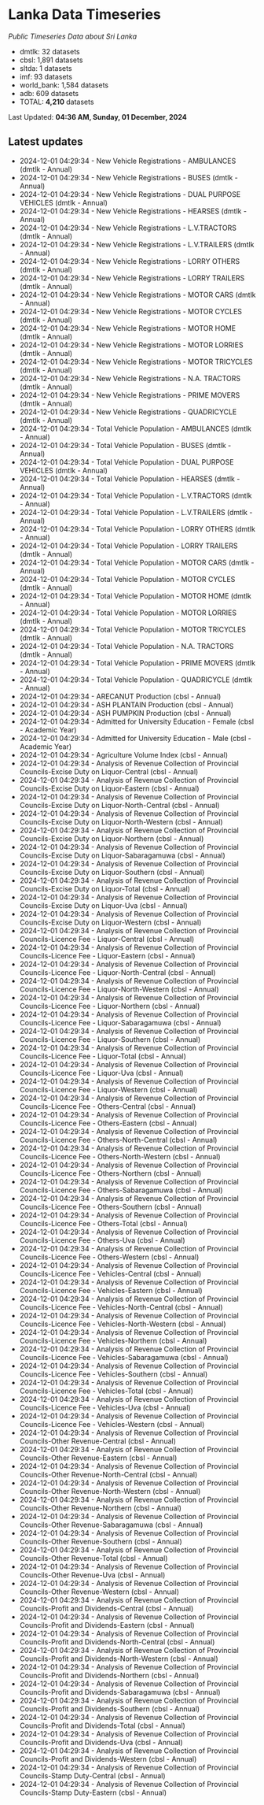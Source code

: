 # Lanka Data Timeseries
*Public Timeseries Data about Sri Lanka*

* dmtlk: 32 datasets
* cbsl: 1,891 datasets
* sltda: 1 datasets
* imf: 93 datasets
* world_bank: 1,584 datasets
* adb: 609 datasets
* TOTAL: **4,210** datasets

Last Updated: **04:36 AM, Sunday, 01 December, 2024**

## Latest updates

* 2024-12-01 04:29:34 - New Vehicle Registrations - AMBULANCES (dmtlk - Annual)
* 2024-12-01 04:29:34 - New Vehicle Registrations - BUSES (dmtlk - Annual)
* 2024-12-01 04:29:34 - New Vehicle Registrations - DUAL PURPOSE VEHICLES (dmtlk - Annual)
* 2024-12-01 04:29:34 - New Vehicle Registrations - HEARSES (dmtlk - Annual)
* 2024-12-01 04:29:34 - New Vehicle Registrations - L.V.TRACTORS (dmtlk - Annual)
* 2024-12-01 04:29:34 - New Vehicle Registrations - L.V.TRAILERS (dmtlk - Annual)
* 2024-12-01 04:29:34 - New Vehicle Registrations - LORRY OTHERS (dmtlk - Annual)
* 2024-12-01 04:29:34 - New Vehicle Registrations - LORRY TRAILERS (dmtlk - Annual)
* 2024-12-01 04:29:34 - New Vehicle Registrations - MOTOR CARS (dmtlk - Annual)
* 2024-12-01 04:29:34 - New Vehicle Registrations - MOTOR CYCLES (dmtlk - Annual)
* 2024-12-01 04:29:34 - New Vehicle Registrations - MOTOR HOME (dmtlk - Annual)
* 2024-12-01 04:29:34 - New Vehicle Registrations - MOTOR LORRIES (dmtlk - Annual)
* 2024-12-01 04:29:34 - New Vehicle Registrations - MOTOR TRICYCLES (dmtlk - Annual)
* 2024-12-01 04:29:34 - New Vehicle Registrations - N.A. TRACTORS (dmtlk - Annual)
* 2024-12-01 04:29:34 - New Vehicle Registrations - PRIME MOVERS (dmtlk - Annual)
* 2024-12-01 04:29:34 - New Vehicle Registrations - QUADRICYCLE (dmtlk - Annual)
* 2024-12-01 04:29:34 - Total Vehicle Population - AMBULANCES (dmtlk - Annual)
* 2024-12-01 04:29:34 - Total Vehicle Population - BUSES (dmtlk - Annual)
* 2024-12-01 04:29:34 - Total Vehicle Population - DUAL PURPOSE VEHICLES (dmtlk - Annual)
* 2024-12-01 04:29:34 - Total Vehicle Population - HEARSES (dmtlk - Annual)
* 2024-12-01 04:29:34 - Total Vehicle Population - L.V.TRACTORS (dmtlk - Annual)
* 2024-12-01 04:29:34 - Total Vehicle Population - L.V.TRAILERS (dmtlk - Annual)
* 2024-12-01 04:29:34 - Total Vehicle Population - LORRY OTHERS (dmtlk - Annual)
* 2024-12-01 04:29:34 - Total Vehicle Population - LORRY TRAILERS (dmtlk - Annual)
* 2024-12-01 04:29:34 - Total Vehicle Population - MOTOR CARS (dmtlk - Annual)
* 2024-12-01 04:29:34 - Total Vehicle Population - MOTOR CYCLES (dmtlk - Annual)
* 2024-12-01 04:29:34 - Total Vehicle Population - MOTOR HOME (dmtlk - Annual)
* 2024-12-01 04:29:34 - Total Vehicle Population - MOTOR LORRIES (dmtlk - Annual)
* 2024-12-01 04:29:34 - Total Vehicle Population - MOTOR TRICYCLES (dmtlk - Annual)
* 2024-12-01 04:29:34 - Total Vehicle Population - N.A. TRACTORS (dmtlk - Annual)
* 2024-12-01 04:29:34 - Total Vehicle Population - PRIME MOVERS (dmtlk - Annual)
* 2024-12-01 04:29:34 - Total Vehicle Population - QUADRICYCLE (dmtlk - Annual)
* 2024-12-01 04:29:34 - ARECANUT Production (cbsl - Annual)
* 2024-12-01 04:29:34 - ASH PLANTAIN Production (cbsl - Annual)
* 2024-12-01 04:29:34 - ASH PUMPKIN Production (cbsl - Annual)
* 2024-12-01 04:29:34 - Admitted for University Education - Female (cbsl - Academic Year)
* 2024-12-01 04:29:34 - Admitted for University Education - Male (cbsl - Academic Year)
* 2024-12-01 04:29:34 - Agriculture Volume Index (cbsl - Annual)
* 2024-12-01 04:29:34 - Analysis of Revenue Collection of Provincial Councils-Excise Duty on Liquor-Central (cbsl - Annual)
* 2024-12-01 04:29:34 - Analysis of Revenue Collection of Provincial Councils-Excise Duty on Liquor-Eastern (cbsl - Annual)
* 2024-12-01 04:29:34 - Analysis of Revenue Collection of Provincial Councils-Excise Duty on Liquor-North-Central (cbsl - Annual)
* 2024-12-01 04:29:34 - Analysis of Revenue Collection of Provincial Councils-Excise Duty on Liquor-North-Western (cbsl - Annual)
* 2024-12-01 04:29:34 - Analysis of Revenue Collection of Provincial Councils-Excise Duty on Liquor-Northern (cbsl - Annual)
* 2024-12-01 04:29:34 - Analysis of Revenue Collection of Provincial Councils-Excise Duty on Liquor-Sabaragamuwa (cbsl - Annual)
* 2024-12-01 04:29:34 - Analysis of Revenue Collection of Provincial Councils-Excise Duty on Liquor-Southern (cbsl - Annual)
* 2024-12-01 04:29:34 - Analysis of Revenue Collection of Provincial Councils-Excise Duty on Liquor-Total (cbsl - Annual)
* 2024-12-01 04:29:34 - Analysis of Revenue Collection of Provincial Councils-Excise Duty on Liquor-Uva (cbsl - Annual)
* 2024-12-01 04:29:34 - Analysis of Revenue Collection of Provincial Councils-Excise Duty on Liquor-Western (cbsl - Annual)
* 2024-12-01 04:29:34 - Analysis of Revenue Collection of Provincial Councils-Licence Fee - Liquor-Central (cbsl - Annual)
* 2024-12-01 04:29:34 - Analysis of Revenue Collection of Provincial Councils-Licence Fee - Liquor-Eastern (cbsl - Annual)
* 2024-12-01 04:29:34 - Analysis of Revenue Collection of Provincial Councils-Licence Fee - Liquor-North-Central (cbsl - Annual)
* 2024-12-01 04:29:34 - Analysis of Revenue Collection of Provincial Councils-Licence Fee - Liquor-North-Western (cbsl - Annual)
* 2024-12-01 04:29:34 - Analysis of Revenue Collection of Provincial Councils-Licence Fee - Liquor-Northern (cbsl - Annual)
* 2024-12-01 04:29:34 - Analysis of Revenue Collection of Provincial Councils-Licence Fee - Liquor-Sabaragamuwa (cbsl - Annual)
* 2024-12-01 04:29:34 - Analysis of Revenue Collection of Provincial Councils-Licence Fee - Liquor-Southern (cbsl - Annual)
* 2024-12-01 04:29:34 - Analysis of Revenue Collection of Provincial Councils-Licence Fee - Liquor-Total (cbsl - Annual)
* 2024-12-01 04:29:34 - Analysis of Revenue Collection of Provincial Councils-Licence Fee - Liquor-Uva (cbsl - Annual)
* 2024-12-01 04:29:34 - Analysis of Revenue Collection of Provincial Councils-Licence Fee - Liquor-Western (cbsl - Annual)
* 2024-12-01 04:29:34 - Analysis of Revenue Collection of Provincial Councils-Licence Fee - Others-Central (cbsl - Annual)
* 2024-12-01 04:29:34 - Analysis of Revenue Collection of Provincial Councils-Licence Fee - Others-Eastern (cbsl - Annual)
* 2024-12-01 04:29:34 - Analysis of Revenue Collection of Provincial Councils-Licence Fee - Others-North-Central (cbsl - Annual)
* 2024-12-01 04:29:34 - Analysis of Revenue Collection of Provincial Councils-Licence Fee - Others-North-Western (cbsl - Annual)
* 2024-12-01 04:29:34 - Analysis of Revenue Collection of Provincial Councils-Licence Fee - Others-Northern (cbsl - Annual)
* 2024-12-01 04:29:34 - Analysis of Revenue Collection of Provincial Councils-Licence Fee - Others-Sabaragamuwa (cbsl - Annual)
* 2024-12-01 04:29:34 - Analysis of Revenue Collection of Provincial Councils-Licence Fee - Others-Southern (cbsl - Annual)
* 2024-12-01 04:29:34 - Analysis of Revenue Collection of Provincial Councils-Licence Fee - Others-Total (cbsl - Annual)
* 2024-12-01 04:29:34 - Analysis of Revenue Collection of Provincial Councils-Licence Fee - Others-Uva (cbsl - Annual)
* 2024-12-01 04:29:34 - Analysis of Revenue Collection of Provincial Councils-Licence Fee - Others-Western (cbsl - Annual)
* 2024-12-01 04:29:34 - Analysis of Revenue Collection of Provincial Councils-Licence Fee - Vehicles-Central (cbsl - Annual)
* 2024-12-01 04:29:34 - Analysis of Revenue Collection of Provincial Councils-Licence Fee - Vehicles-Eastern (cbsl - Annual)
* 2024-12-01 04:29:34 - Analysis of Revenue Collection of Provincial Councils-Licence Fee - Vehicles-North-Central (cbsl - Annual)
* 2024-12-01 04:29:34 - Analysis of Revenue Collection of Provincial Councils-Licence Fee - Vehicles-North-Western (cbsl - Annual)
* 2024-12-01 04:29:34 - Analysis of Revenue Collection of Provincial Councils-Licence Fee - Vehicles-Northern (cbsl - Annual)
* 2024-12-01 04:29:34 - Analysis of Revenue Collection of Provincial Councils-Licence Fee - Vehicles-Sabaragamuwa (cbsl - Annual)
* 2024-12-01 04:29:34 - Analysis of Revenue Collection of Provincial Councils-Licence Fee - Vehicles-Southern (cbsl - Annual)
* 2024-12-01 04:29:34 - Analysis of Revenue Collection of Provincial Councils-Licence Fee - Vehicles-Total (cbsl - Annual)
* 2024-12-01 04:29:34 - Analysis of Revenue Collection of Provincial Councils-Licence Fee - Vehicles-Uva (cbsl - Annual)
* 2024-12-01 04:29:34 - Analysis of Revenue Collection of Provincial Councils-Licence Fee - Vehicles-Western (cbsl - Annual)
* 2024-12-01 04:29:34 - Analysis of Revenue Collection of Provincial Councils-Other Revenue-Central (cbsl - Annual)
* 2024-12-01 04:29:34 - Analysis of Revenue Collection of Provincial Councils-Other Revenue-Eastern (cbsl - Annual)
* 2024-12-01 04:29:34 - Analysis of Revenue Collection of Provincial Councils-Other Revenue-North-Central (cbsl - Annual)
* 2024-12-01 04:29:34 - Analysis of Revenue Collection of Provincial Councils-Other Revenue-North-Western (cbsl - Annual)
* 2024-12-01 04:29:34 - Analysis of Revenue Collection of Provincial Councils-Other Revenue-Northern (cbsl - Annual)
* 2024-12-01 04:29:34 - Analysis of Revenue Collection of Provincial Councils-Other Revenue-Sabaragamuwa (cbsl - Annual)
* 2024-12-01 04:29:34 - Analysis of Revenue Collection of Provincial Councils-Other Revenue-Southern (cbsl - Annual)
* 2024-12-01 04:29:34 - Analysis of Revenue Collection of Provincial Councils-Other Revenue-Total (cbsl - Annual)
* 2024-12-01 04:29:34 - Analysis of Revenue Collection of Provincial Councils-Other Revenue-Uva (cbsl - Annual)
* 2024-12-01 04:29:34 - Analysis of Revenue Collection of Provincial Councils-Other Revenue-Western (cbsl - Annual)
* 2024-12-01 04:29:34 - Analysis of Revenue Collection of Provincial Councils-Profit and Dividends-Central (cbsl - Annual)
* 2024-12-01 04:29:34 - Analysis of Revenue Collection of Provincial Councils-Profit and Dividends-Eastern (cbsl - Annual)
* 2024-12-01 04:29:34 - Analysis of Revenue Collection of Provincial Councils-Profit and Dividends-North-Central (cbsl - Annual)
* 2024-12-01 04:29:34 - Analysis of Revenue Collection of Provincial Councils-Profit and Dividends-North-Western (cbsl - Annual)
* 2024-12-01 04:29:34 - Analysis of Revenue Collection of Provincial Councils-Profit and Dividends-Northern (cbsl - Annual)
* 2024-12-01 04:29:34 - Analysis of Revenue Collection of Provincial Councils-Profit and Dividends-Sabaragamuwa (cbsl - Annual)
* 2024-12-01 04:29:34 - Analysis of Revenue Collection of Provincial Councils-Profit and Dividends-Southern (cbsl - Annual)
* 2024-12-01 04:29:34 - Analysis of Revenue Collection of Provincial Councils-Profit and Dividends-Total (cbsl - Annual)
* 2024-12-01 04:29:34 - Analysis of Revenue Collection of Provincial Councils-Profit and Dividends-Uva (cbsl - Annual)
* 2024-12-01 04:29:34 - Analysis of Revenue Collection of Provincial Councils-Profit and Dividends-Western (cbsl - Annual)
* 2024-12-01 04:29:34 - Analysis of Revenue Collection of Provincial Councils-Stamp Duty-Central (cbsl - Annual)
* 2024-12-01 04:29:34 - Analysis of Revenue Collection of Provincial Councils-Stamp Duty-Eastern (cbsl - Annual)